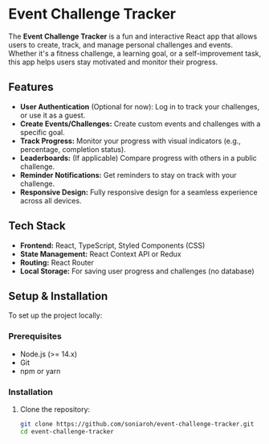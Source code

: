 # Event Challenge Tracker

The **Event Challenge Tracker** is a fun and interactive React app that allows users to create, track, and manage personal challenges and events. Whether it's a fitness challenge, a learning goal, or a self-improvement task, this app helps users stay motivated and monitor their progress.

## Features

- **User Authentication** (Optional for now): Log in to track your challenges, or use it as a guest.
- **Create Events/Challenges:** Create custom events and challenges with a specific goal.
- **Track Progress:** Monitor your progress with visual indicators (e.g., percentage, completion status).
- **Leaderboards:** (If applicable) Compare progress with others in a public challenge.
- **Reminder Notifications:** Get reminders to stay on track with your challenge.
- **Responsive Design:** Fully responsive design for a seamless experience across all devices.

## Tech Stack

- **Frontend:** React, TypeScript, Styled Components (CSS)
- **State Management:** React Context API or Redux
- **Routing:** React Router
- **Local Storage:** For saving user progress and challenges (no database)

## Setup & Installation

To set up the project locally:

### Prerequisites

- Node.js (>= 14.x)
- Git
- npm or yarn

### Installation

1. Clone the repository:

   ```bash
   git clone https://github.com/soniaroh/event-challenge-tracker.git
   cd event-challenge-tracker
